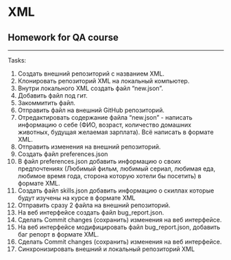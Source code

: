 # XML
## Homework for QA course
____

Tasks:  

 1) Создать внешний репозиторий c названием XML.  
 2) Клонировать репозиторий XML на локальный компьютер.   
 3) Внутри локального XML создать файл “new.json”.   
 4) Добавить файл под гит.   
 5) Закоммитить файл.   
 6) Отправить файл на внешний GitHub репозиторий.  
 7) Отредактировать содержание файла “new.json” - написать информацию о себе (ФИО, возраст, количество домашних животных, будущая желаемая зарплата). Всё написать в формате XML.   
 8) Отправить изменения на внешний репозиторий.   
 9) Создать файл preferences.json  
 10) В файл preferences.json добавить информацию о своих предпочтениях (Любимый фильм, любимый сериал, любимая еда, любимое время года, сторона которую хотели бы посетить) в формате XML.   
 11) Создать файл skills.json добавить информацию о скиллах которые будут изучены на курсе в формате XML   
 12) Отправить сразу 2 файла на внешний репозиторий.   
 13) На веб интерфейсе создать файл bug_report.json.   
 14) Сделать Commit changes (сохранить) изменения на веб интерфейсе.   
 15) На веб интерфейсе модифицировать файл bug_report.json, добавить баг репорт в формате XML.   
 16) Сделать Commit changes (сохранить) изменения на веб интерфейсе.   
 17) Синхронизировать внешний и локальный репозиторий XML   
